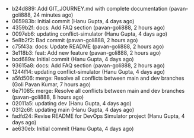 - b24d889: Add GIT_JOURNEY.md with complete documentation (pavan-goli888, 24 minutes ago)
- 065983b: Initial commit (Hanu Gupta, 4 days ago)
- 4359b2f: docs: Add FAQ section (pavan-goli888, 2 hours ago)
- 0097eb6: updating conflict-simulator (Hanu Gupta, 4 days ago)
- 5e8b2f2: Bad commit (pavan-goli888, 2 hours ago)
- c75f43a: docs: Update README (pavan-goli888, 2 hours ago)
- 3e118b3: feat: Add new feature (pavan-goli888, 2 hours ago)
- bcd689a: Initial commit (Hanu Gupta, 4 days ago)
- 93615a8: docs: Add FAQ section (pavan-goli888, 2 hours ago)
- 1244f14: updating conflict-simulator (Hanu Gupta, 4 days ago)
- a5fd506: merge: Resolve all conflicts between main and dev branches (Goli Pavan Kumar, 7 hours ago)
- 6e71085: merge: Resolve all conflicts between main and dev branches (pavan-goli888, 8 hours ago)
- 02011a5: updating dev (Hanu Gupta, 4 days ago)
- 0312c6f: updating main (Hanu Gupta, 4 days ago)
- fadfd24: Revise README for DevOps Simulator project (Hanu Gupta, 4 days ago)
- ae630eb: Initial commit (Hanu Gupta, 4 days ago)